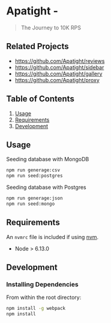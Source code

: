 # Apatight -

> The Journey to 10K RPS

## Related Projects

  - https://github.com/Apatight/reviews
  - https://github.com/Apatight/sidebar
  - https://github.com/Apatight/gallery
  - https://github.com/Apatight/proxy

## Table of Contents

1. [Usage](#Usage)
1. [Requirements](#requirements)
1. [Development](#development)

## Usage

Seeding database with MongoDB
```sh
npm run generage:csv
npm run seed:postgres
```

Seeding database with Postgres
```sh
npm run generage:json
npm run seed:mongo
```


## Requirements

An `nvmrc` file is included if using [nvm](https://github.com/creationix/nvm).

- Node > 6.13.0

## Development


### Installing Dependencies

From within the root directory:

```sh
npm install -g webpack
npm install
```
